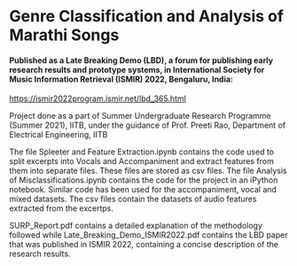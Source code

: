 # Genre Classification and Analysis of Marathi Songs

#### Published as a Late Breaking Demo (LBD), a forum for publishing early research results and prototype systems, in International Society for Music Information Retrieval (ISMIR) 2022, Bengaluru, India: 
https://ismir2022program.ismir.net/lbd_365.html

Project done as a part of Summer Undergraduate Research Programme (Summer 2021), IITB, under the guidance of Prof. Preeti Rao, Department of Electrical Engineering, IITB

The file Spleeter and Feature Extraction.ipynb contains the code used to split excerpts into Vocals and Accompaniment and extract features from them into separate files. These files are stored as csv files. The file Analysis of Misclassifications.ipynb contains the code for the project in an iPython notebook. Similar code has been used for the accompaniment, vocal and mixed datasets. The csv files contain the datasets of audio features extracted from the excertps.

SURP_Report.pdf contains a detailed explanation of the methodology followed while Late_Breaking_Demo_ISMIR2022.pdf contains the LBD paper that was published in ISMIR 2022, containing a concise description of the research results.
